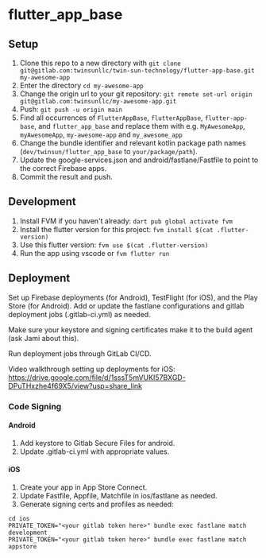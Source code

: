 # flutter_app_base

## Setup

1. Clone this repo to a new directory with `git clone git@gitlab.com:twinsunllc/twin-sun-technology/flutter-app-base.git my-awesome-app`
2. Enter the directory `cd my-awesome-app`
3. Change the origin url to your git repository: `git remote set-url origin git@gitlab.com:twinsunllc/my-awesome-app.git`
4. Push: `git push -u origin main`
5. Find all occurrences of `FlutterAppBase`, `flutterAppBase`, `flutter-app-base`, and `flutter_app_base` and replace them with e.g. `MyAwesomeApp`, `myAwesomeApp`, `my-awesome-app` and `my_awesome_app`
6. Change the bundle identifier and relevant kotlin package path names (`dev/twinsun/flutter_app_base` to `your/package/path`).
7. Update the google-services.json and android/fastlane/Fastfile to point to the correct Firebase apps.
8. Commit the result and push.

## Development

1. Install FVM if you haven't already: `dart pub global activate fvm`
2. Install the flutter version for this project: `fvm install $(cat .flutter-version)`
3. Use this flutter version: `fvm use $(cat .flutter-version)`
4. Run the app using vscode or `fvm flutter run`

## Deployment

Set up Firebase deployments (for Android), TestFlight (for iOS), and the Play Store (for Android). Add or update the fastlane configurations and gitlab deployment jobs (.gitlab-ci.yml) as needed.

Make sure your keystore and signing certificates make it to the build agent (ask Jami about this).

Run deployment jobs through GitLab CI/CD.

Video walkthrough setting up deployments for iOS: https://drive.google.com/file/d/1sssT5mVUKI57BXGD-DPuTHxzhe4f69X5/view?usp=share_link

### Code Signing

#### Android

1. Add keystore to Gitlab Secure Files for android.
2. Update .gitlab-ci.yml with appropriate values.

#### iOS

1. Create your app in App Store Connect.
2. Update Fastfile, Appfile, Matchfile in ios/fastlane as needed.
3. Generate signing certs and profiles as needed:

```
cd ios
PRIVATE_TOKEN="<your gitlab token here>" bundle exec fastlane match development
PRIVATE_TOKEN="<your gitlab token here>" bundle exec fastlane match appstore
```
